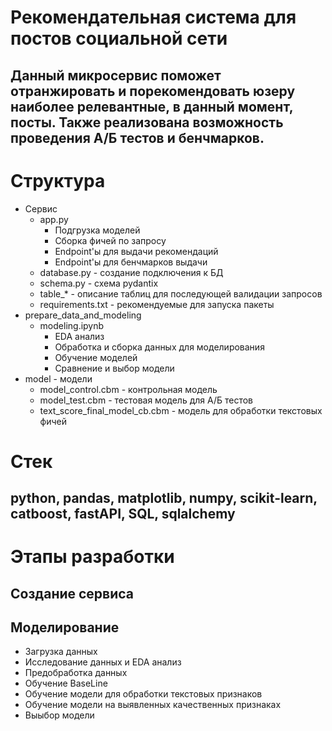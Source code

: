 # Рекомендательная система для постов социальной сети
## Данный микросервис поможет отранжировать и порекомендовать юзеру наиболее релевантные, в данный момент, посты. Также реализована возможность проведения А/Б тестов и бенчмарков.
# Структура
* Сервис
    + app.py
      + Подгрузка моделей
      + Сборка фичей по запросу
      + Endpoint'ы для выдачи рекомендаций
      + Endpoint'ы для бенчмарков выдачи
    + database.py - создание подключения к БД
    + schema.py - схема pydantix
    + table_* - описание таблиц для последующей валидации запросов
    + requirements.txt - рекомендуемые для запуска пакеты
* prepare_data_and_modeling
    + modeling.ipynb
      + EDA анализ
      + Обработка и сборка данных для моделирования
      + Обучение моделей
      + Сравнение и выбор модели
* model - модели
  + model_control.cbm - контрольная модель
  + model_test.cbm - тестовая модель для А/Б тестов
  + text_score_final_model_cb.cbm - модель для обработки текстовых фичей
# Стек
## python, pandas, matplotlib, numpy, scikit-learn, catboost, fastAPI, SQL, sqlalchemy
# Этапы разработки
## Создание сервиса
## Моделирование
  + Загрузка данных
  + Исследование данных и EDA анализ
  + Предобработка данных
  + Обучение BaseLine
  + Обучение модели для обработки текстовых признаков
  + Обучение модели на выявленных качественных признаках
  + Выыбор модели
